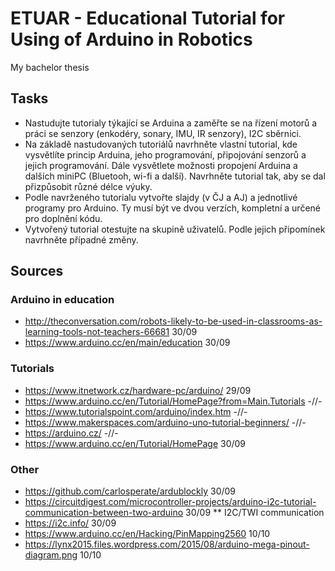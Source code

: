 # ETUAR - Educational Tutorial for Using of Arduino in Robotics

My bachelor thesis

## Tasks

* Nastudujte tutorialy týkající se Arduina a zaměřte se na řízení motorů a práci se senzory (enkodéry, sonary, IMU, IR senzory), I2C sběrnici. 
* Na základě nastudovaných tutoriálů navrhněte vlastní tutorial, kde vysvětlíte princip Arduina, jeho programování, připojování senzorů a jejich programování. Dále vysvětlete možnosti propojení Arduina a dalších miniPC (Bluetooh, wi-fi a další). Navrhněte tutorial tak, aby se dal přizpůsobit různé délce výuky.
* Podle navrženého tutorialu vytvořte slajdy (v ČJ a AJ) a jednotlivé programy pro Arduino. Ty musí být ve dvou verzích, kompletní a určené pro doplnění kódu.
* Vytvořený tutorial otestujte na skupině uživatelů. Podle jejich připomínek navrhněte případné změny.

## Sources 

### Arduino in education


* http://theconversation.com/robots-likely-to-be-used-in-classrooms-as-learning-tools-not-teachers-66681 30/09
* https://www.arduino.cc/en/main/education 30/09

### Tutorials

* https://www.itnetwork.cz/hardware-pc/arduino/ 29/09
* https://www.arduino.cc/en/Tutorial/HomePage?from=Main.Tutorials -//-
* https://www.tutorialspoint.com/arduino/index.htm -//-
* https://www.makerspaces.com/arduino-uno-tutorial-beginners/ -//-
* https://arduino.cz/ -//-
* https://www.arduino.cc/en/Tutorial/HomePage 30/09
  

### Other

* https://github.com/carlosperate/ardublockly 30/09
* https://circuitdigest.com/microcontroller-projects/arduino-i2c-tutorial-communication-between-two-arduino 30/09
** I2C/TWI communication
* https://i2c.info/ 30/09
* https://www.arduino.cc/en/Hacking/PinMapping2560 10/10
* https://lynx2015.files.wordpress.com/2015/08/arduino-mega-pinout-diagram.png 10/10
